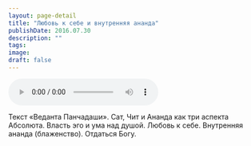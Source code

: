 ```yaml
---
layout: page-detail
title: "Любовь к себе и внутренняя ананда"
publishDate: 2016.07.30
description: ""
tags:
image:
draft: false
---
```


<audio title="2016.07.30 - Любовь к себе и внутренняя ананда.mp3" src="https://filer-api.advayta.org/v1.0/public/files/74656" controls=""></audio>

 Текст «Веданта Панчадаши». Сат, Чит и Ананда как три аспекта Абсолюта. Власть эго и ума над душой. Любовь к себе. Внутренняя ананда (блаженство). Отдаться Богу. 

  
